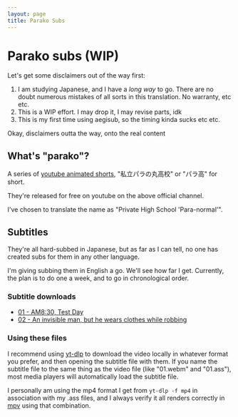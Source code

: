 ```yaml
---
layout: page
title: Parako Subs
---
```


# Parako subs (WIP)

Let's get some disclaimers out of the way first:

1. I am studying Japanese, and I have a _long way_ to go. There are no doubt
   numerous mistakes of all sorts in this translation. No warranty, etc etc.
2. This is a WIP effort. I may drop it, I may revise parts, idk
3. This is my first time using aegisub, so the timing kinda sucks etc etc.

Okay, disclaimers outta the way, onto the real content

## What's "parako"?

A series of [youtube animated shorts](https://www.youtube.com/@parako), "私立パラの丸高校" or "パラ高" for short.

They're released for free on youtube on the above official channel.

I've chosen to translate the name as "Private High School 'Para-normal'".

## Subtitles

They're all hard-subbed in Japanese, but as far as I can tell, no one has created subs for them in any other language.

I'm giving subbing them in English a go. We'll see how far I get. Currently, the plan is to do one a week, and to go in chronological order.


### Subtitle downloads

* [01 - AM8:30, Test Day](01.ass)
* [02 - An invisible man, but he wears clothes while robbing](02.ass)

### Using these files

I recommend using [yt-dlp](https://github.com/yt-dlp/yt-dlp) to download the video locally in whatever format you prefer, and then opening the subtitle file with them. If you name the subtitle file to the same thing as the video file (like "01.webm" and "01.ass"), most media players will automatically load the subtitle file.

I personally am using the mp4 format I get from `yt-dlp -f mp4` in association with my .ass files, and I always verify it all renders correctly in [mpv](https://mpv.io/) using that combination.
